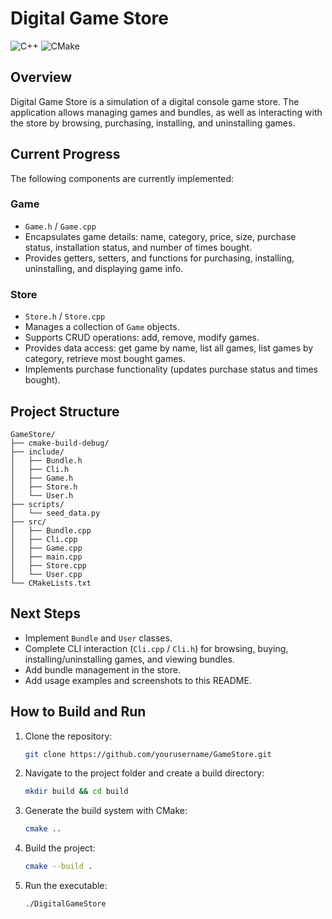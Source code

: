 # Digital Game Store

![C++](https://img.shields.io/badge/language-C%2B%2B-blue)
![CMake](https://img.shields.io/badge/build-CMake-orange)

## Overview
Digital Game Store is a simulation of a digital console game store. The application allows managing games and bundles, as well as interacting with the store by browsing, purchasing, installing, and uninstalling games.

## Current Progress
The following components are currently implemented:

### Game
- `Game.h` / `Game.cpp`
- Encapsulates game details: name, category, price, size, purchase status, installation status, and number of times bought.
- Provides getters, setters, and functions for purchasing, installing, uninstalling, and displaying game info.

### Store
- `Store.h` / `Store.cpp`
- Manages a collection of `Game` objects.
- Supports CRUD operations: add, remove, modify games.
- Provides data access: get game by name, list all games, list games by category, retrieve most bought games.
- Implements purchase functionality (updates purchase status and times bought).

## Project Structure
```
GameStore/
├── cmake-build-debug/
├── include/
│   ├── Bundle.h
│   ├── Cli.h
│   ├── Game.h
│   ├── Store.h
│   └── User.h
├── scripts/
│   └── seed_data.py
├── src/
│   ├── Bundle.cpp
│   ├── Cli.cpp
│   ├── Game.cpp
│   ├── main.cpp
│   ├── Store.cpp
│   └── User.cpp
└── CMakeLists.txt
```

## Next Steps
- Implement `Bundle` and `User` classes.
- Complete CLI interaction (`Cli.cpp` / `Cli.h`) for browsing, buying, installing/uninstalling games, and viewing bundles.
- Add bundle management in the store.
- Add usage examples and screenshots to this README.

## How to Build and Run
1. Clone the repository:
   ```bash
   git clone https://github.com/yourusername/GameStore.git
   ```
2. Navigate to the project folder and create a build directory:
   ```bash
   mkdir build && cd build
   ```
3. Generate the build system with CMake:
   ```bash
   cmake ..
   ```
4. Build the project:
   ```bash
   cmake --build .
   ```
5. Run the executable:
   ```bash
   ./DigitalGameStore
   ```